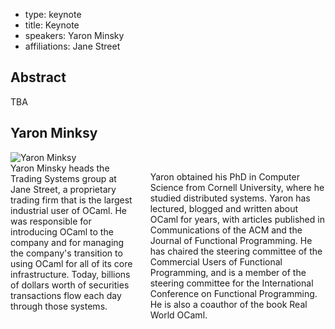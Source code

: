 - type: keynote
- title: Keynote
- speakers: Yaron Minsky
- affiliations: Jane Street

## Abstract

TBA

## Yaron Minksy

<div class="row" media:type="text/omd">

<div class="medium-4 columns">
<img src="img/yaron-minksy.jpg" alt="Yaron Minksy"></img>
</div>

<div class="medium-8 columns" media:type="text/omd">
Yaron Minsky heads the Trading Systems group at Jane Street, a proprietary trading firm that is the largest industrial user of OCaml. He was responsible for introducing OCaml to the company and for managing the company's transition to using OCaml for all of its core infrastructure. Today, billions of dollars worth of securities transactions flow each day through those systems.

Yaron obtained his PhD in Computer Science from Cornell University, where he studied distributed systems. Yaron has lectured, blogged and written about OCaml for years, with articles published in Communications of the ACM and the Journal of Functional Programming. He has chaired the steering committee of the Commercial Users of Functional Programming, and is a member of the steering committee for the International Conference on Functional Programming. He is also a coauthor of the book Real World
OCaml.
</div>
</div>

